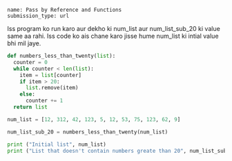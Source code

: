 ```ngMeta
name: Pass by Reference and Functions
submission_type: url
```

Iss program ko run karo aur dekho ki num_list aur num_list_sub_20 ki value same aa rahi. Iss code ko ais chane karo jisse hume num_list ki intial value bhi mil jaye.

```python
def numbers_less_than_twenty(list):
  counter = 0
  while counter < len(list):
    item = list[counter]
    if item > 20:
      list.remove(item)
    else:
      counter += 1
  return list

num_list = [12, 312, 42, 123, 5, 12, 53, 75, 123, 62, 9]

num_list_sub_20 = numbers_less_than_twenty(num_list)

print ("Initial list", num_list)
print ("List that doesn't contain numbers greate than 20", num_list_sub_20)
```
